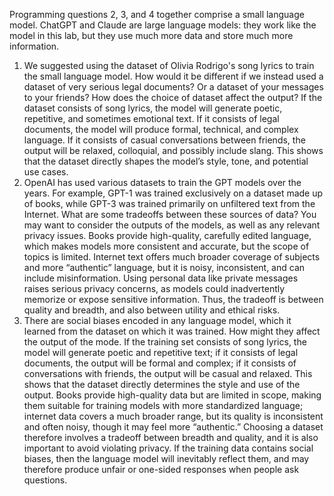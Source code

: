 Programming questions 2, 3, and 4 together comprise a small language model.
ChatGPT and Claude are large language models: they work like the model in this lab, but they use much more data and store much more information.

1. We suggested using the dataset of Olivia Rodrigo's song lyrics to train the small language model. How would it be different if we instead used a dataset of very serious legal documents? Or a dataset of your messages to your friends? How does the choice of dataset affect the output?
If the dataset consists of song lyrics, the model will generate poetic, repetitive, and sometimes emotional text. If it consists of legal documents, the model will produce formal, technical, and complex language. If it consists of casual conversations between friends, the output will be relaxed, colloquial, and possibly include slang. This shows that the dataset directly shapes the model’s style, tone, and potential use cases.
2. OpenAI has used various datasets to train the GPT models over the years. For example, GPT-1 was trained exclusively on a dataset made up of books, while GPT-3 was trained primarily on unfiltered text from the Internet. What are some tradeoffs between these sources of data? You may want to consider the outputs of the models, as well as any relevant privacy issues.
Books provide high-quality, carefully edited language, which makes models more consistent and accurate, but the scope of topics is limited. Internet text offers much broader coverage of subjects and more “authentic” language, but it is noisy, inconsistent, and can include misinformation. Using personal data like private messages raises serious privacy concerns, as models could inadvertently memorize or expose sensitive information. Thus, the tradeoff is between quality and breadth, and also between utility and ethical risks.
3. There are social biases encoded in any language model, which it learned from the dataset on which it was trained. How might they affect the output of the mode.
If the training set consists of song lyrics, the model will generate poetic and repetitive text; if it consists of legal documents, the output will be formal and complex; if it consists of conversations with friends, the output will be casual and relaxed. This shows that the dataset directly determines the style and use of the output. Books provide high-quality data but are limited in scope, making them suitable for training models with more standardized language; internet data covers a much broader range, but its quality is inconsistent and often noisy, though it may feel more “authentic.” Choosing a dataset therefore involves a tradeoff between breadth and quality, and it is also important to avoid violating privacy. If the training data contains social biases, then the language model will inevitably reflect them, and may therefore produce unfair or one-sided responses when people ask questions.